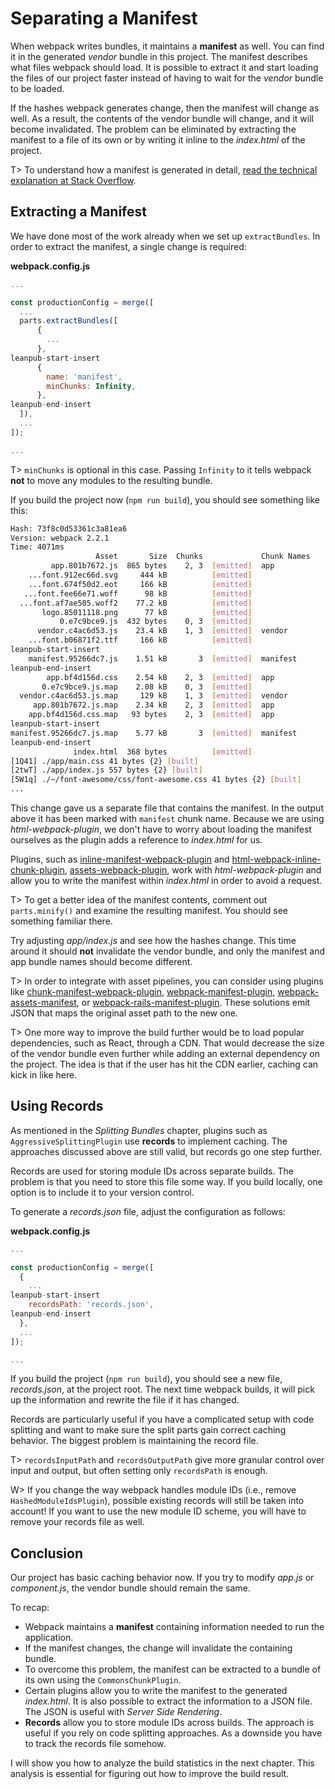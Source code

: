 # Separating a Manifest

When webpack writes bundles, it maintains a **manifest** as well. You can find it in the generated *vendor* bundle in this project. The manifest describes what files webpack should load. It is possible to extract it and start loading the files of our project faster instead of having to wait for the *vendor* bundle to be loaded.

If the hashes webpack generates change, then the manifest will change as well. As a result, the contents of the vendor bundle will change, and it will become invalidated. The problem can be eliminated by extracting the manifest to a file of its own or by writing it inline to the *index.html* of the project.

T> To understand how a manifest is generated in detail, [read the technical explanation at Stack Overflow](https://stackoverflow.com/questions/39548175/can-someone-explain-webpacks-commonschunkplugin/39600793).

## Extracting a Manifest

We have done most of the work already when we set up `extractBundles`. In order to extract the manifest, a single change is required:

**webpack.config.js**

```javascript
...

const productionConfig = merge([
  ...
  parts.extractBundles([
      {
        ...
      },
leanpub-start-insert
      {
        name: 'manifest',
        minChunks: Infinity,
      },
leanpub-end-insert
  ]),
  ...
]);

...
```

T> `minChunks` is optional in this case. Passing `Infinity` to it tells webpack **not** to move any modules to the resulting bundle.

If you build the project now (`npm run build`), you should see something like this:

```bash
Hash: 73f8c0d53361c3a81ea6
Version: webpack 2.2.1
Time: 4071ms
                   Asset       Size  Chunks             Chunk Names
         app.801b7672.js  865 bytes    2, 3  [emitted]  app
    ...font.912ec66d.svg     444 kB          [emitted]
    ...font.674f50d2.eot     166 kB          [emitted]
   ...font.fee66e71.woff      98 kB          [emitted]
  ...font.af7ae505.woff2    77.2 kB          [emitted]
       logo.85011118.png      77 kB          [emitted]
           0.e7c9bce9.js  432 bytes    0, 3  [emitted]
      vendor.c4ac6d53.js    23.4 kB    1, 3  [emitted]  vendor
    ...font.b06871f2.ttf     166 kB          [emitted]
leanpub-start-insert
    manifest.95266dc7.js    1.51 kB       3  [emitted]  manifest
leanpub-end-insert
        app.bf4d156d.css    2.54 kB    2, 3  [emitted]  app
       0.e7c9bce9.js.map    2.08 kB    0, 3  [emitted]
  vendor.c4ac6d53.js.map     129 kB    1, 3  [emitted]  vendor
     app.801b7672.js.map    2.34 kB    2, 3  [emitted]  app
    app.bf4d156d.css.map   93 bytes    2, 3  [emitted]  app
leanpub-start-insert
manifest.95266dc7.js.map    5.77 kB       3  [emitted]  manifest
leanpub-end-insert
              index.html  368 bytes          [emitted]
[1Q41] ./app/main.css 41 bytes {2} [built]
[2twT] ./app/index.js 557 bytes {2} [built]
[5W1q] ./~/font-awesome/css/font-awesome.css 41 bytes {2} [built]
...
```

This change gave us a separate file that contains the manifest. In the output above it has been marked with `manifest` chunk name. Because we are using *html-webpack-plugin*, we don't have to worry about loading the manifest ourselves as the plugin adds a reference to *index.html* for us.

Plugins, such as [inline-manifest-webpack-plugin](https://www.npmjs.com/package/inline-manifest-webpack-plugin) and [html-webpack-inline-chunk-plugin](https://www.npmjs.com/package/html-webpack-inline-chunk-plugin), [assets-webpack-plugin](https://www.npmjs.com/package/assets-webpack-plugin), work with *html-webpack-plugin* and allow you to write the manifest within *index.html* in order to avoid a request.

T> To get a better idea of the manifest contents, comment out `parts.minify()` and examine the resulting manifest. You should see something familiar there.

Try adjusting *app/index.js* and see how the hashes change. This time around it should **not** invalidate the vendor bundle, and only the manifest and app bundle names should become different.

T> In order to integrate with asset pipelines, you can consider using plugins like [chunk-manifest-webpack-plugin](https://www.npmjs.com/package/chunk-manifest-webpack-plugin), [webpack-manifest-plugin](https://www.npmjs.com/package/webpack-manifest-plugin), [webpack-assets-manifest](https://www.npmjs.com/package/webpack-assets-manifest), or [webpack-rails-manifest-plugin](https://www.npmjs.com/package/webpack-rails-manifest-plugin). These solutions emit JSON that maps the original asset path to the new one.

T> One more way to improve the build further would be to load popular dependencies, such as React, through a CDN. That would decrease the size of the vendor bundle even further while adding an external dependency on the project. The idea is that if the user has hit the CDN earlier, caching can kick in like here.

## Using Records

As mentioned in the *Splitting Bundles* chapter, plugins such as `AggressiveSplittingPlugin` use **records** to implement caching. The approaches discussed above are still valid, but records go one step further.

Records are used for storing module IDs across separate builds. The problem is that you need to store this file some way. If you build locally, one option is to include it to your version control.

To generate a *records.json* file, adjust the configuration as follows:

**webpack.config.js**

```javascript
...

const productionConfig = merge([
  {
    ...
leanpub-start-insert
    recordsPath: 'records.json',
leanpub-end-insert
  },
  ...
]);

...
```

If you build the project (`npm run build`), you should see a new file, *records.json*, at the project root. The next time webpack builds, it will pick up the information and rewrite the file if it has changed.

Records are particularly useful if you have a complicated setup with code splitting and want to make sure the split parts gain correct caching behavior. The biggest problem is maintaining the record file.

T> `recordsInputPath` and `recordsOutputPath` give more granular control over input and output, but often setting only `recordsPath` is enough.

W> If you change the way webpack handles module IDs (i.e., remove `HashedModuleIdsPlugin`), possible existing records will still be taken into account! If you want to use the new module ID scheme, you will have to remove your records file as well.

## Conclusion

Our project has basic caching behavior now. If you try to modify *app.js* or *component.js*, the vendor bundle should remain the same.

To recap:

* Webpack maintains a **manifest** containing information needed to run the application.
* If the manifest changes, the change will invalidate the containing bundle.
* To overcome this problem, the manifest can be extracted to a bundle of its own using the `CommonsChunkPlugin`.
* Certain plugins allow you to write the manifest to the generated *index.html*. It is also possible to extract the information to a JSON file. The JSON is useful with *Server Side Rendering*.
* **Records** allow you to store module IDs across builds. The approach is useful if you rely on code splitting approaches. As a downside you have to track the records file somehow.

I will show you how to analyze the build statistics in the next chapter. This analysis is essential for figuring out how to improve the build result.
